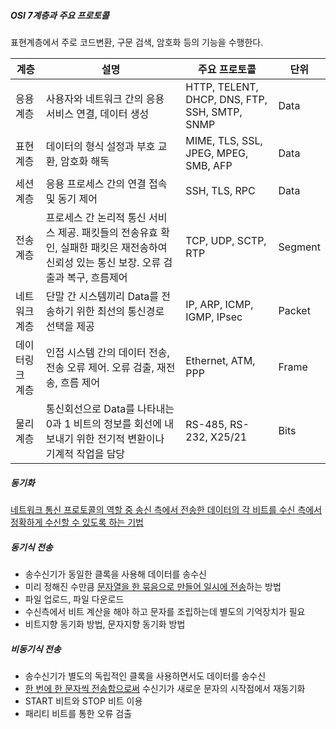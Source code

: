 ##### OSI 7계층과 주요 프로토콜

표현계층에서 주로 코드변환, 구문 검색, 암호화 등의 기능을 수행한다.

| 계층            | 설명                                                         | 주요 프로토콜                                 | 단위    |
| --------------- | ------------------------------------------------------------ | --------------------------------------------- | ------- |
| 응용 계층       | 사용자와 네트워크 간의 응용 서비스 연결, 데이터 생성         | HTTP, TELENT, DHCP, DNS, FTP, SSH, SMTP, SNMP | Data    |
| 표현 계층       | 데이터의 형식 설정과 부호 교환, 암호화 해독                  | MIME, TLS, SSL, JPEG, MPEG, SMB, AFP          | Data    |
| 세션 계층       | 응용 프로세스 간의 연결 접속 및 동기 제어                    | SSH, TLS, RPC                                 | Data    |
| 전송 계층       | 프로세스 간 논리적 통신 서비스 제공. 패킷들의 전송유효 확인, 실패한 패킷은 재전송하여 신뢰성 있는 통신 보장. 오류 검출과 복구, 흐름제어 | TCP, UDP, SCTP, RTP                           | Segment |
| 네트워크 계층   | 단말 간 시스템끼리 Data를 전송하기 위한 최선의 통신경로 선택을 제공 | IP, ARP, ICMP, IGMP, IPsec                    | Packet  |
| 데이터링크 계층 | 인접 시스템 간의 데이터 전송, 전송 오류 제어. 오류 검출, 재전송, 흐름 제어 | Ethernet, ATM, PPP                            | Frame   |
| 물리 계층       | 통신회선으로 Data를 나타내는 0과 1 비트의 정보를 회선에 내보내기 위한 전기적 변환이나 기계적 작업을 담당 | RS-485, RS-232, X25/21                        | Bits    |



##### 동기화

<u>네트워크 통신 프로토콜의 역할 중 송신 측에서 전송한 데이터의 각 비트를 수신 측에서 정확하게 수신할 수 있도록 하는 기법</u>



##### 동기식 전송

- 송수신기가 동일한 클록을 사용해 데이터를 송수신
- 미리 정해진 수만큼 <u>문자열을 한 묶음으로 만들어 일시에 전송</u>하는 방법
- 파일 업로드, 파일 다운로드
- 수신측에서 비트 계산을 해야 하고 문자를 조립하는데 별도의 기억장치가 필요
- 비트지향 동기화 방법, 문자지향 동기화 방법



##### 비동기식 전송

- 송수신기가 별도의 독립적인 클록을 사용하면서도 데이터를 송수신
- <u>한 번에 한 문자씩 전송함으로써</u> 수신기가 새로운 문자의 시작점에서 재동기화
- START 비트와 STOP 비트 이용
- 패리티 비트를 통한 오류 검출



